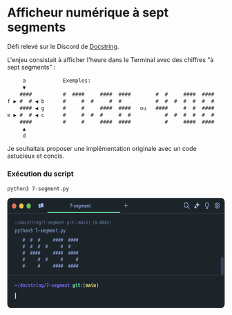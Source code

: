 # Afficheur numérique à sept segments

Défi relevé sur le Discord de [Docstring][docstring].

L'enjeu consistait à afficher l'heure dans le Terminal avec des chiffres "à sept segments" :

```
     a            Exemples:
     ▼ 
    ####          #  ####     ####  ####        #  #     ####  ####
f ▶ #  # ◀ b      #     #  #     #  #           #  #  #  #  #  #  #
    #### ◀ g      #     #     ####  ####   ou   ####     #  #  ####
e ▶ #  # ◀ c      #     #  #  #     #  #           #  #  #  #  #  #
    ####          #     #     ####  ####           #     ####  ####
     ▲
     d
```

Je souhaitais proposer une implémentation originale avec un code astucieux et concis.

### Exécution du script

```
python3 7-segment.py
```

<img src="assets/7-segment.png" width="600px" height="256px" alt="Démo">


[docstring]: https://www.docstring.fr